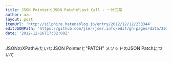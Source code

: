 ```yaml
---
title: JSON PointerとJSON PatchがLast Call - 一汁三菜
author: azu
layout: post
itemUrl: 'http://silphire.hatenablog.jp/entry/2012/12/12/233344'
editJSONPath: 'https://github.com/jser/jser.info/edit/gh-pages/data/2012/12/index.json'
date: '2012-12-16T17:32:00Z'
---
```

JSONのXPathみたいなJSON Pointerと&quot;PATCH&quot; メソッドのJSON Patchについて
